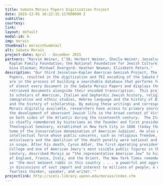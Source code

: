 ```yaml
---
title: Sabato Morais Papers Digitization Project
date: 2015-12-01 16:22:15.117000000 Z
subtitle: 
courtesy: 
link: 
layout: default
modal-id: 6
img: morais
thumbnail: moraisthumbnail
alt: Sabato Morais
project-date: April - December 2015
partners: "Marvin Weiner, C‘38; Herbert Weiner, Sheila Weiner; Jesselson Family Foundation;
  Kaplan Family Foundation; the National Foundation for Jewish Culture; Leslie Delauter;
  Gina Glasman; Michael Overgard: Heather Newman; Elizabeth Peters."
description: "Our third Jesselson-Kaplan American Genizah Project, The Sabato Morais
  Papers, resulted in the digitization and TEI encoding of the Sabato Morais Papers.  We
  are in the process of building a searchable database that performs full-text searching
  of almost every document in the Sabato Morais Papers and displays the images of
  retrieved documents alongside their encoded transcription.  This project is of interest
  to scholars of American, Italian and Sephardic Jewish history, religious studies,
  immigration and ethnic studies, Hebrew language and the history of Biblical interpretation,
  and the history of scholarship. By making these writings and correspondence of Sabato
  Morais digitally available, researchers have access to primary sources that document
  the development of observant Jewish life in the broad context of Victorian culture
  on both sides of the Atlantic during the nineteenth century.  The Italian-born Morais
  is chiefly remembered by historians as the founder and first president of the Jewish
  Theological Seminary, established in New York City in 1886 (today the institutional
  home of the Conservative denomination of American Judaism). He also was an outspoken
  intellectual force whose public concerns, such as religious freedom, human rights,
  antislavery and the abolition of the death penalty were national and international
  in scope. After his death, Cyrus Adler, the first operating president of Dropsie
  College and one of American Jewry's most visible public figures in the early twentieth
  century, described Morais as “the representative American Jew” to his co-religionists
  of England, France, Italy, and the Orient. The New York Times remembered Morais
  as 'the most eminent rabbi in this country . . . a powerful and aggressive factor
  in discussions of vast import and interest to millions of people; a deep, incisive,
  fearless thinker, speaker, and writer.'"
projectlink: http://sceti.library.upenn.edu/morais/index.cfm
---
```


